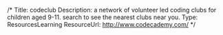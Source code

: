 /*
Title: codeclub
Description: a network of volunteer led coding clubs for children aged 9-11.  search to see the nearest clubs near you.
Type: ResourcesLearning
ResourceUrl: http://www.codecademy.com/
*/